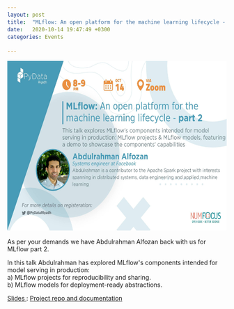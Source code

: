 ```yaml
---
layout: post
title:  "MLflow: An open platform for the machine learning lifecycle - part 2"
date:   2020-10-14 19:47:49 +0300
categories: Events

---
```



<img src="/assets/images/Mlflow2.jpg" alt="meetup" width="850" height="390">

<p>
As per your demands we have Abdulrahman Alfozan back with us for MLflow part 2.

In this talk Abdulrahman has explored MLflow's components intended for model serving in production:<br>
a) MLflow projects for reproducibility and sharing.<br>
b) MLflow models for deployment-ready abstractions.<br>

</p>


<a href="hhttps://github.com/alfozan/mlflow-example/blob/master/MLflow-presentation.pdf">Slides </a> :
<a href="https://github.com/alfozan/mlflow-example">Project repo and documentation </a>
